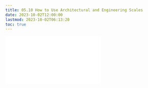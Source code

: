 ```yaml
---
title: 05.10 How to Use Architectural and Engineering Scales
date: 2023-10-02T12:00:00
lastmod: 2023-10-02T06:13:20
toc: true
---
```


![Link to included file content](../../../../drawing/how-to-use-architectural-and-engineering-scales.md)
